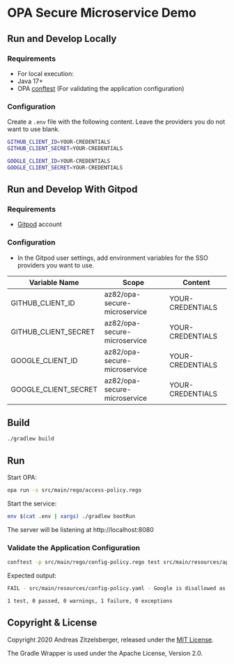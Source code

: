 # OPA Secure Microservice Demo

## Run and Develop Locally

### Requirements

* For local execution:
* Java 17+
* OPA [conftest](https://github.com/open-policy-agent/conftest) (For validating the application configuration)

### Configuration

Create a `.env` file with the following content. Leave the providers you
do not want to use blank.

```bash
GITHUB_CLIENT_ID=YOUR-CREDENTIALS
GITHUB_CLIENT_SECRET=YOUR-CREDENTIALS

GOOGLE_CLIENT_ID=YOUR-CREDENTIALS
GOOGLE_CLIENT_SECRET=YOUR-CREDENTIALS
```

## Run and Develop With Gitpod

### Requirements

* [Gitpod](https://gitpod.io) account

### Configuration

* In the Gitpod user settings, add environment variables for the SSO providers you want to use.

| Variable Name        | Scope                         | Content          |
|----------------------|-------------------------------|------------------|
| GITHUB_CLIENT_ID     | az82/opa-secure-microservice  | YOUR-CREDENTIALS |
| GITHUB_CLIENT_SECRET | az82/opa-secure-microservice  | YOUR-CREDENTIALS |
| GOOGLE_CLIENT_ID     | az82/opa-secure-microservice  | YOUR-CREDENTIALS |
| GOOGLE_CLIENT_SECRET | az82/opa-secure-microservice  | YOUR-CREDENTIALS |


## Build

```bash
./gradlew build
```

## Run

Start OPA:

```bash
opa run -s src/main/rego/access-policy.rego
```

Start the service:

```bash
env $(cat .env | xargs) ./gradlew bootRun
```

The server will be listening at http://localhost:8080

### Validate the Application Configuration

```bash
conftest -p src/main/rego/config-policy.rego test src/main/resources/application.yaml
```

Expected output:

```bash
FAIL - src/main/resources/config-policy.yaml - Google is disallowed as an identity provider

1 test, 0 passed, 0 warnings, 1 failure, 0 exceptions
```

## Copyright & License

Copyright 2020 Andreas Zitzelsberger, released under the [MIT License](LICENSE).

The Gradle Wrapper is used under the Apache License, Version 2.0.
